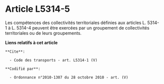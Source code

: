 # Article L5314-5

Les compétences des collectivités territoriales définies aux articles L. 5314-1 à L. 5314-4 peuvent être exercées par un
groupement de collectivités territoriales ou de leurs groupements.

**Liens relatifs à cet article**

	**Cite**:

	  - Code des transports - art. L5314-1 (V)

	**Codifié par**:

	  - Ordonnance n°2010-1307 du 28 octobre 2010 - art. (V)
